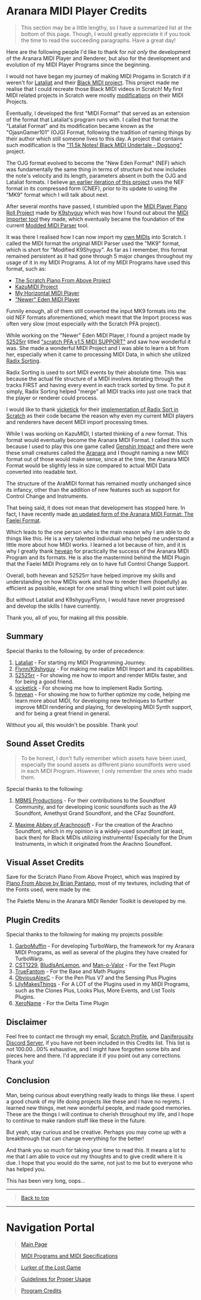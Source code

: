# Aranara MIDI Player Credits

>This section may be a little lengthy, so I have a summarized list at the bottom of this page. Though, I would greatly appreciate it if you took the time to read the succeeding paragraphs. Have a great day!

Here are the following people I'd like to thank for *not only* the development of the Aranara MIDI Player and Renderer, but also for the development and evolution of my MIDI Player Programs since the beginning.

I would not have began my journey of making MIDI Progams in Scratch if it weren't for [Lataliat](https://scratch.mit.edu/users/Lataliat/) and their [Black MIDI project](https://scratch.mit.edu/projects/119882065). This project made me realise that I could recreate those Black MIDI videos in Scratch! My first MIDI related projects in Scratch were mostly [modifications](https://scratch.mit.edu/projects/256335788/) on their MIDI Projects.

Eventually, I developed the first "MIDI Format" that served as an extension of the format that Lataliat's program runs with. I called that format the "Lataliat Format" and its modification became known as the "OjasnGamer101" (OJG) Format, following the tradition of naming things by their author which still someone lives to this day. A project that contains such modification is the ["11.5k Notes! Black MIDI Undertale - Dogsong"](https://scratch.mit.edu/projects/324550497/) project.

The OJG format evolved to become the "New Eden Format" (NEF) which was fundamentally the same thing in terms of structure but now includes the note's velocity and its length, parameters absent in both the OJG and Lataliat formats. I believe [an earlier iteration of this project](https://scratch.mit.edu/projects/557223554/) uses the NEF format in its compressed form (CNEF), prior to its update to using the "MK9" format which I will talk about next.

After several months have passed, I stumbled upon the [MIDI Player Piano Roll Project](https://scratch.mit.edu/projects/406337184/) made by [K9shyguy](https://scratch.mit.edu/users/K9shyguy/) which was how I found out about the [MIDI Importer tool](https://github.com/FlynnD273/MidiParser) they made, which eventually became the foundation of the current [Modded MIDI Parser](https://github.com/Daniferous/MidiParser/tree/master) tool.

It was there I realised how I can now import my [own MIDIs](https://www.youtube.com/watch?v=-h7W-vkyi3s) into Scratch. I called the MIDI format the original MIDI Parser used the "MK9" format, which is short for "Modified K9Shyguy". As far as I remember, this format remained persistent as it had gone through 5 major changes throughout my usage of it in my MIDI Programs. A lot of my MIDI Programs have used this format, such as:

- [The Scratch Piano From Above Project](https://scratch.mit.edu/projects/633610677/)
- [KazuMIDI Project](https://scratch.mit.edu/projects/852652452/)
- [My Horizontal MIDI Player](https://scratch.mit.edu/projects/603901091/)
- ["Newer" Eden MIDI Player](https://scratch.mit.edu/projects/722655492/)

Funnily enough, all of them still converted the input MK9 formats into the old NEF formats aforementioned, which meant that the Import process was often very slow (most especially with the Scratch PFA project).

While working on the "Newer" Eden MIDI Player, I found a project made by [52525rr](https://scratch.mit.edu/users/52525rr/) titled ["scratch PFA v1.5 MIDI SUPPORT"](https://scratch.mit.edu/projects/717549463/) and saw how wonderful it was. She made a wonderful MIDI Project and I was able to learn a bit from her, especially when it came to processing MIDI Data, in which she utilized [Radix Sorting](https://en.wikipedia.org/wiki/Radix_sort).

Radix Sorting is used to sort MIDI events by their absolute time. This was because the actual file structure of a MIDI involves iterating through the tracks FIRST and having every event in each track sorted by time. To put it simply, Radix Sorting helped "merge" all MIDI tracks into just one track that the player or renderer could process.

I would like to thank [vicketick](https://scratch.mit.edu/users/vicketick) for their [implementation of Radix Sort in Scratch](https://scratch.mit.edu/projects/711353120) as their code became the reason why even my current MIDI players and renderers have decent MIDI import processing times.

While I was working on KazuMIDI, I started thinking of a new format. This format would eventually become the Aranara MIDI Format. I called this such because I used to play this one game called [Genshin Impact](https://genshin.hoyoverse.com/) and there were these small creatures called the [Aranara](https://genshin-impact.fandom.com/wiki/Aranara) and I thought naming a new MIDI format out of those would make sense, since at the time, the Aranara MIDI Format would be slightly less in size compared to actual MIDI Data converted into readable text.

The structure of the AraMIDI format has remained mostly unchanged since its infancy, other than the addition of new features such as support for Control Change and Instruments.

That being said, it does not mean that development has stopped here. In fact, I have recently made [an updated form of the Aranara MIDI Format: The Faelei Format](https://github.com/Daniferous/MidiParser/tree/Faelei).

Which leads to the one person who is the main reason why I am able to do things like this. He is a very talented individual who helped me understand a little more about how MIDI works. I learned a lot because of him, and it is why I greatly thank [hevean](https://scratch.mit.edu/users/hevean_3/) for practically the success of the Aranara MIDI Program and its formats. He is also the mastermind behind the MIDI Plugin that the Faelei MIDI Programs rely on to have full Control Change Support.

Overall, both hevean and 52525rr have helped improve my skills and understanding on how MIDIs work and how to render them (hopefully) as efficient as possible, except for one small thing which I will point out later.

But without Lataliat and K9shyguy/Flynn, I would have never progressed and develop the skills I have currently.

Thank you, all of you, for making all this possible.

## Summary
Special thanks to the following, by order of precedence:
1. [Lataliat](https://scratch.mit.edu/users/Lataliat/) - For starting my MIDI Programming Journey.
2. [Flynn/K9shyguy](https://scratch.mit.edu/users/K9shyguy/) - For making me realize MIDI Import and its capabilities.
3. [52525rr](https://scratch.mit.edu/users/52525rr/) - For showing me how to import and render MIDIs faster, and for being a good friend.
4. [vicketick](https://scratch.mit.edu/users/vicketick) - For showing me how to implement Radix Sorting.
5. [hevean](https://scratch.mit.edu/users/hevean_3/) - For showing me how to further optimize my code, helping me learn more about MIDI, for developing new techniques to further improve MIDI rendering and playing, for developing MIDI Synth support, and for being a great friend in general.

Without you all, this wouldn't be possible. Thank you!

## Sound Asset Credits
> To be honest, I don't fully remember which assets have been used, especially the sound assets as different piano soundfonts were used in each MIDI Program. However, I only remember the ones who made them.

Special thanks to the following:
1. [MBMS Productions](https://www.youtube.com/@MBMS) - For their contributions to the Soundfont Community, and for developing iconic soundfonts such as the A9 Soundfont, Amethyst Grand Soundfont, and the CFaz Soundfont.

2. [Maxime Abbey of Arachnosoft](https://www.arachnosoft.com/main/download.php?id=soundfont-sf2) - For the creation of the Arachno Soundfont, which in my opinion is a widely-used soundfont (at least, back then) for Black MIDIs utilizing instruments! Especially for the Drum Instruments, in which it originated from the Arachno Soundfont.

## Visual Asset Credits
Save for the Scratch Piano From Above Project, which was inspired by [Piano From Above by Brian Pantano](https://github.com/brian-pantano/PianoFromAbove), most of my textures, including that of the Fonts used, were made by me.

The Palette Menu in the Aranara MIDI Render Toolkit is developed by me.

## Plugin Credits
Special thanks to the following for making my projects possible:
1. [GarboMuffin](https://scratch.mit.edu/users/GarboMuffin/#comments) - For developing TurboWarp, the framework for my Aranara MIDI Programs, as well as several of the plugins they have created for TurboWarp.
2. [CST1229](https://scratch.mit.edu/users/CST1229/), [BludIsAnLemon](https://scratch.mit.edu/users/BludIsAnLemon/), and [Man-o-Valor](https://scratch.mit.edu/users/man-o-valor/) - For the Text Plugin
3. [TrueFantom](https://scratch.mit.edu/users/TrueFantom/) - For the Base and Math Plugins
4. [ObviousAlexC](https://scratch.mit.edu/users/pinksheep2917/) - For the Pen Plus V7 and the Sensing Plus Plugins 
5. [LilyMakesThings](https://scratch.mit.edu/users/LilyMakesThings/) - For A LOT of the Plugins used in my MIDI Programs, such as the Clones Plus, Looks Plus, More Events, and List Tools Plugins.
6. [XeroName](https://scratch.mit.edu/users/plant2014/) - For the Delta Time Plugin

## Disclaimer
Feel free to contact me through my email, [Scratch Profile](https://scratch.mit.edu/users/OjasnGamer101/), and [Daniferousity Discord Server](https://discord.gg/kTD8y6YDjJ), if you have not been included in this Credits list. This list is not 100.00...00% exhaustive, and I might have forgotten some bits and pieces here and there. I'd appreciate it if you point out any corrections. Thank you!

## Conclusion
Man, being curious about everything really leads to things like these. I spent a good chunk of my life doing projects like these and I have no regrets. I learned new things, met new wonderful people, and made good memories. These are the things I will continue to cherish throughout my life, and I hope to continue to make random stuff like these in the future.

But yeah, stay curious and be creative. Perhaps you may come up with a breakthrough that can change everything for the better!

And thank you so much for taking your time to read this. It means a lot to me that I am able to voice out my thoughts and to give credit where it is due. I hope that you would do the same, not just to me but to everyone who has helped you.

This has been very long, oops...

---

>[Back to top](https://daniferous.github.io/aranara-midi-player-sb3/credits)

---

# Navigation Portal

>[Main Page](https://daniferous.github.io/aranara-midi-player-sb3)

>[MIDI Programs and MIDI Specifications](https://daniferous.github.io/aranara-midi-player-sb3/versions)

>[Lurker of the Lost Game](https://daniferous.github.io/aranara-midi-player-sb3/lostlurkergame)

>[Guidelines for Proper Usage](https://daniferous.github.io/aranara-midi-player-sb3/guidelines)

>[Program Credits](https://daniferous.github.io/aranara-midi-player-sb3/credits)